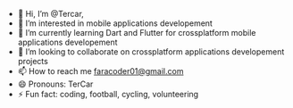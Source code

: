 - 👋 Hi, I’m @Tercar,
- 👀 I’m interested in mobile applications developement
- 🌱 I’m currently learning Dart and Flutter for crossplatform mobile applications developement
- 💞️ I’m looking to collaborate on crossplatform applications developement projects
- 📫 How to reach me faracoder01@gmail.com
- 😄 Pronouns: TerCar
- ⚡ Fun fact: coding, football, cycling, volunteering

<!---
Tercar01/Tercar01 is a ✨ special ✨ repository because its `README.md` (this file) appears on your GitHub profile.
You can click the Preview link to take a look at your changes.
--->
